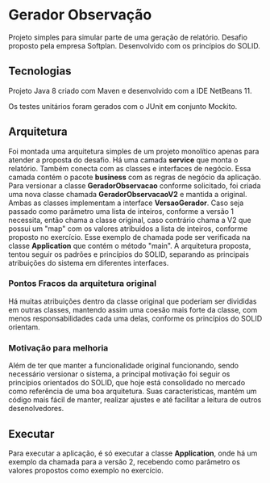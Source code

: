 # Gerador Observação

Projeto simples para simular parte de uma geração de relatório. Desafio proposto pela empresa Softplan.
Desenvolvido com os princípios do SOLID.

## Tecnologias

Projeto Java 8 criado com Maven e desenvolvido com a IDE NetBeans 11.

Os testes unitários foram gerados com o JUnit em conjunto Mockito.

## Arquitetura

Foi montada uma arquitetura simples de um projeto monolítico apenas para atender a proposta do desafio.
Há uma camada <b>service</b> que monta o relatório. Também conecta com as classes e interfaces de negócio. Essa camada contém o pacote <b>business</b> com as regras de negócio da aplicação.
Para versionar a classe <b>GeradorObservacao</b> conforme solicitado, foi criada uma nova classe chamada <b>GeradorObservacaoV2</b> e mantida a original. Ambas as classes implementam a interface <b>VersaoGerador</b>.
Caso seja passado como parâmetro uma lista de inteiros, conforme a versão 1 necessita, então chama a classe original, caso contrário chama a V2 que possui um "map" com os valores atribuídos a lista de inteiros, conforme proposto no exercício.
Esse exemplo de chamada pode ser verificada na classe <b>Application</b> que contém o método "main".
A arquitetura proposta, tentou seguir os padrões e princípios do SOLID, separando as principais atribuições do sistema em diferentes interfaces.

### Pontos Fracos da arquitetura original

Há muitas atribuições dentro da classe original que poderiam ser divididas em outras classes, mantendo assim uma coesão mais forte da classe, com menos responsabilidades cada uma delas, conforme os princípios do SOLID orientam.

### Motivação para melhoria

Além de ter que manter a funcionalidade original funcionando, sendo necessário versionar o sistema, a principal motivação foi seguir os princípios orientados do SOLID, que hoje está consolidado no mercado como referência de uma boa arquitetura.
Suas características, mantém um código mais fácil de manter, realizar ajustes e até facilitar a leitura de outros desenolvedores.

## Executar

Para executar a aplicação, é só executar a classe <b>Application</b>, onde há um exemplo da chamada para a versão 2, recebendo como parâmetro os valores propostos como exemplo no exercício.